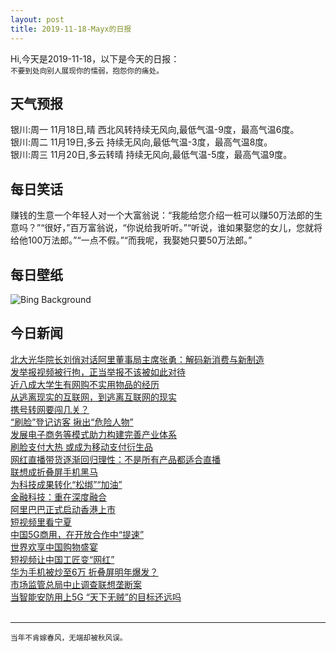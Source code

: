 ```yaml
---
layout: post
title: 2019-11-18-Mayx的日报
---
```


Hi,今天是2019-11-18，以下是今天的日报：<br><small>
不要到处向别人展现你的懦弱，抱怨你的痛处。</small><!--more-->
## 天气预报
银川:周一 11月18日,晴 西北风转持续无风向,最低气温-9度，最高气温6度。<br>银川:周二 11月19日,多云 持续无风向,最低气温-3度，最高气温8度。<br>银川:周三 11月20日,多云转晴 持续无风向,最低气温-5度，最高气温9度。
## 每日笑话
赚钱的生意一个年轻人对一个大富翁说：“我能给您介绍一桩可以赚50万法郎的生意吗？”“很好，”百万富翁说，“你说给我听听。”“听说，谁如果娶您的女儿，您就将给他100万法郎。”“一点不假。”“而我呢，我娶她只要50万法郎。”
## 每日壁纸
![Bing Background](https://cn.bing.com/th?id=OHR.VelvetRevolution_EN-US7419732836_1920x1080.jpg&rf=LaDigue_1920x1080.jpg&pid=hp "For the 30th anniversary of the Velvet Revolution, bridges over the Vltava River, Prague, Czech Republic (© Markus Lange/Offset)")
## 今日新闻

[北大光华院长刘俏对话阿里董事局主席张勇：解码新消费与新制造](http://it.people.com.cn/n1/2019/1118/c1009-31460742.html)   
[发举报视频被行拘，正当举报不该被如此对待](http://it.people.com.cn/n1/2019/1118/c1009-31460006.html)   
[近八成大学生有网购不实用物品的经历](http://it.people.com.cn/n1/2019/1118/c1009-31460008.html)   
[从逃离现实的互联网，到逃离互联网的现实](http://it.people.com.cn/n1/2019/1118/c1009-31460030.html)   
[携号转网要闯几关？](http://it.people.com.cn/n1/2019/1118/c1009-31459854.html)   
[“刷脸”登记访客 揪出“危险人物”](http://it.people.com.cn/n1/2019/1118/c1009-31460015.html)   
[发展电子商务等模式助力构建完善产业体系](http://it.people.com.cn/n1/2019/1118/c1009-31460004.html)   
[刷脸支付大热 或成为移动支付衍生品](http://it.people.com.cn/n1/2019/1118/c1009-31459884.html)   
[网红直播带货逐渐回归理性：不是所有产品都适合直播](http://it.people.com.cn/n1/2019/1118/c1009-31459947.html)   
[联想成折叠屏手机黑马](http://it.people.com.cn/n1/2019/1118/c1009-31459980.html)   
[为科技成果转化“松绑”“加油”](http://it.people.com.cn/n1/2019/1118/c1009-31459876.html)   
[金融科技：重在深度融合](http://it.people.com.cn/n1/2019/1118/c1009-31459875.html)   
[阿里巴巴正式启动香港上市](http://it.people.com.cn/n1/2019/1118/c1009-31459872.html)   
[短视频里看宁夏](http://it.people.com.cn/n1/2019/1118/c1009-31459869.html)   
[中国5G商用，在开放合作中“提速”](http://it.people.com.cn/n1/2019/1118/c1009-31459868.html)   
[世界欢享中国购物盛宴](http://it.people.com.cn/n1/2019/1118/c1009-31459867.html)   
[短视频让中国工匠变“网红”](http://it.people.com.cn/n1/2019/1118/c1009-31459866.html)   
[华为手机被炒至6万 折叠屏明年爆发？](http://it.people.com.cn/n1/2019/1118/c1009-31459694.html)   
[市场监管总局中止调查联想垄断案](http://it.people.com.cn/n1/2019/1118/c1009-31459619.html)   
[当智能安防用上5G “天下无贼”的目标还远吗](http://it.people.com.cn/n1/2019/1118/c1009-31459533.html)   
<br />

***

<small>当年不肯嫁春风，无端却被秋风误。</small>
